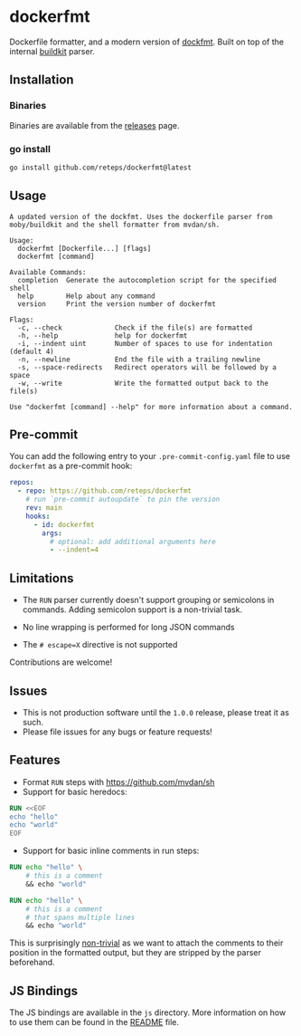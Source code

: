# dockerfmt

Dockerfile formatter, and a modern version of [dockfmt](https://github.com/jessfraz/dockfmt). Built on top of the internal [buildkit](https://github.com/moby/buildkit) parser.

## Installation

### Binaries

Binaries are available from the [releases](https://github.com/reteps/dockerfmt/releases) page.

### go install

```bash
go install github.com/reteps/dockerfmt@latest
```

## Usage

```output
A updated version of the dockfmt. Uses the dockerfile parser from moby/buildkit and the shell formatter from mvdan/sh.

Usage:
  dockerfmt [Dockerfile...] [flags]
  dockerfmt [command]

Available Commands:
  completion  Generate the autocompletion script for the specified shell
  help        Help about any command
  version     Print the version number of dockerfmt

Flags:
  -c, --check             Check if the file(s) are formatted
  -h, --help              help for dockerfmt
  -i, --indent uint       Number of spaces to use for indentation (default 4)
  -n, --newline           End the file with a trailing newline
  -s, --space-redirects   Redirect operators will be followed by a space
  -w, --write             Write the formatted output back to the file(s)

Use "dockerfmt [command] --help" for more information about a command.
```

## Pre-commit

You can add the following entry to your `.pre-commit-config.yaml` file to use
`dockerfmt` as a pre-commit hook:

```yaml
repos:
  - repo: https://github.com/reteps/dockerfmt
    # run `pre-commit autoupdate` to pin the version
    rev: main
    hooks:
      - id: dockerfmt
        args:
          # optional: add additional arguments here
          - --indent=4
```

## Limitations

- The `RUN` parser currently doesn't support grouping or semicolons in commands. Adding semicolon support is a non-trivial task.

- No line wrapping is performed for long JSON commands
- The `# escape=X` directive is not supported

Contributions are welcome!

## Issues

- This is not production software until the `1.0.0` release, please treat it as such.
- Please file issues for any bugs or feature requests!

## Features

- Format `RUN` steps with <https://github.com/mvdan/sh>
- Support for basic heredocs:

```dockerfile
RUN <<EOF
echo "hello"
echo "world"
EOF
```

- Support for basic inline comments in run steps:

```dockerfile
RUN echo "hello" \
    # this is a comment
    && echo "world"
```

```dockerfile
RUN echo "hello" \
    # this is a comment
    # that spans multiple lines
    && echo "world"
```

This is surprisingly [non-trivial](https://github.com/moby/buildkit/issues/5889) as we want to attach the comments to their position in the formatted output, but they are stripped by the parser beforehand.

## JS Bindings

The JS bindings are available in the `js` directory. More information on how to use them can be found in the [README](js/README.md) file.
